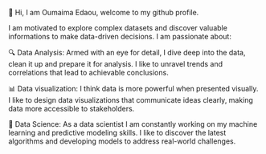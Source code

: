 👋 Hi, I am Oumaima Edaou, welcome to my github profile. 

I am motivated to explore complex datasets and discover valuable informations to make data-driven decisions. I am passionate about:


🔍 Data Analysis: Armed with an eye for detail, I dive deep into the data, clean it up and prepare it for analysis. I like to unravel trends and correlations that lead to achievable conclusions.

📊 Data visualization: I think data is more powerful when presented visually. I like to design data visualizations that communicate ideas clearly, making data more accessible to stakeholders.

🤖 Data Science: As a data scientist I am constantly working on my machine learning and predictive modeling skills. I like to discover the latest algorithms and developing models to address real-world challenges.

<!---
oumaima1220/oumaima1220 is a ✨ special ✨ repository because its `README.md` (this file) appears on your GitHub profile.
You can click the Preview link to take a look at your changes.
--->

